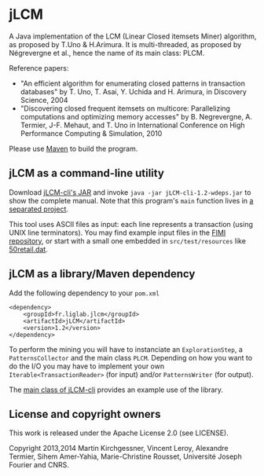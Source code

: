 # jLCM

A Java implementation of the LCM (Linear Closed itemsets Miner) algorithm, as proposed by T.Uno & H.Arimura. It is multi-threaded, as proposed by Négrevergne et al., hence the name of its main class: PLCM.

Reference papers:

* "An efficient algorithm for enumerating closed patterns in transaction 
databases" by T. Uno, T. Asai, Y. Uchida and H. Arimura, in Discovery Science, 
2004
* "Discovering closed frequent itemsets on multicore: Parallelizing computations 
and optimizing memory accesses" by B. Negrevergne, A. Termier, J-F. Mehaut, 
and T. Uno in International Conference on High Performance Computing & 
Simulation, 2010

Please use [Maven](http://maven.apache.org/) to build the program. 

## jLCM as a command-line utility

Download [jLCM-cli's JAR](https://github.com/martinkirch/jlcm-cli/raw/binary/jLCM-cli-1.2-wdeps.jar) and invoke `java -jar jLCM-cli-1.2-wdeps.jar` to show the complete manual. Note that this program's `main` function lives in [a separated project](https://github.com/martinkirch/jlcm-cli/).

This tool uses ASCII files as input: each line represents a transaction (using UNIX line terminators). You may find example input files in the [FIMI repository](http://fimi.ua.ac.be/data/), or start with a small one embedded in `src/test/resources` like [50retail.dat](https://github.com/martinkirch/jlcm/raw/master/src/test/resources/50retail.dat).

## jLCM as a library/Maven dependency

Add the following dependency to your `pom.xml`

    <dependency>
        <groupId>fr.liglab.jlcm</groupId>
        <artifactId>jLCM</artifactId>
        <version>1.2</version>
    </dependency>

To perform the mining you will have to instanciate an `ExplorationStep`, a `PatternsCollector` and the main class `PLCM`. Depending on how you want to do the I/O you may have to implement your own `Iterable<TransactionReader>` (for input) and/or `PatternsWriter` (for output).

The [main class of jLCM-cli](https://github.com/martinkirch/jlcm-cli/blob/master/src/main/java/fr/liglab/jlcm/RunPLCM.java) provides an example use of the library.


## License and copyright owners

This work is released under the Apache License 2.0 (see LICENSE).

Copyright 2013,2014 Martin Kirchgessner, Vincent Leroy, Alexandre Termier, 
Sihem Amer-Yahia, Marie-Christine Rousset, Université Joseph Fourier and CNRS.


